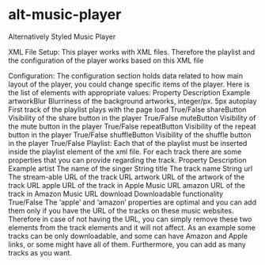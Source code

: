 # alt-music-player
Alternatively Styled Music Player

XML File Setup:
This player works with XML files.
Therefore the playlist and the
configuration of the player works
based on this XML file

Configuration:
The configuration section holds data related to how main layout of the
player, you could change specific items of the player.
Here is the list of elements with appropriate values:
Property Description Example
artworkBlur Blurriness of the background artworks, integer/px. 5px
autoplay First track of the playlist plays with the page load True/False
shareButton Visibility of the share button in the player True/False
muteButton Visibility of the mute button in the player True/False
repeatButton Visibility of the repeat button in the player True/False
shuffleButton Visibility of the shuffle button in the player True/False
Playlist:
Each that of the playlist must be inserted inside the playlist element of the xml
file.
For each track there are some properties that you can provide regarding the
track.
Property Description Example
artist The name of the singer String
title The track name String
url The stream-able URL of the track URL
artwork URL of the artwork of the track URL
apple URL of the track in Apple Music URL
amazon URL of the track in Amazon Music URL
download Downloadable functionality True/False
The ‘apple’ and ‘amazon’ properties are optimal and you can add them
only if you have the URL of the tracks on these music websites. Therefore in
case of not having the URL, you can simply remove these two elements from
the track elements and it will not affect. As an example some tracks can be
only downloadable, and some can have Amazon and Apple links, or some
might have all of them.
Furthermore, you can add as many tracks as you want.

